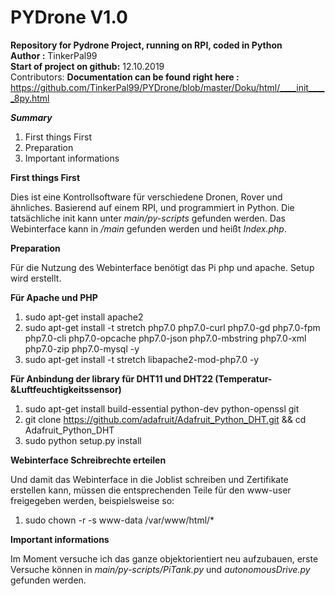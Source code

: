 # PYDrone V1.0
**Repository for Pydrone Project, running on RPI, coded in Python** <br>
**Author :** TinkerPal99 <br>
**Start of project on github:** 12.10.2019 <br>
Contributors:
**Documentation can be found right here :** https://github.com/TinkerPal99/PYDrone/blob/master/Doku/html/____init_____8py.html


__*Summary*__
1. First things First 
2. Preparation
3. Important informations


__First things First__

Dies ist eine Kontrollsoftware für verschiedene Dronen, Rover und ähnliches. 
Basierend auf einem RPI, und programmiert in Python.
Die tatsächliche init kann unter _main/py-scripts_ gefunden werden.
Das Webinterface kann in _/main_ gefunden werden und heißt _Index.php_.


__Preparation__

Für die Nutzung des Webinterface benötigt das Pi php und apache. Setup wird erstellt.

**Für Apache und PHP**

1. sudo apt-get install apache2
2. sudo apt-get install -t stretch php7.0 php7.0-curl php7.0-gd php7.0-fpm php7.0-cli php7.0-opcache php7.0-json php7.0-mbstring php7.0-xml php7.0-zip php7.0-mysql -y
3. sudo apt-get install -t stretch libapache2-mod-php7.0 -y

**Für Anbindung der library für DHT11 und DHT22 (Temperatur-&Luftfeuchtigkeitssensor)**

1. sudo apt-get install build-essential python-dev python-openssl git
2. git clone https://github.com/adafruit/Adafruit_Python_DHT.git && cd Adafruit_Python_DHT
3. sudo python setup.py install

**Webinterface Schreibrechte erteilen**

Und damit das Webinterface in die Joblist schreiben und Zertifikate erstellen kann, 
müssen die entsprechenden Teile für den www-user freigegeben werden, beispielsweise so:
1. sudo chown -r -s www-data  /var/www/html/*

__Important informations__


Im Moment versuche ich das ganze objektorientiert neu aufzubauen, erste Versuche können 
in _main/py-scripts/PiTank.py_ und _autonomousDrive.py_ gefunden werden.
